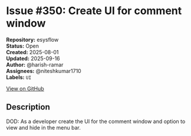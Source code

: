 # Issue #350: Create UI for comment window

**Repository:** esysflow  
**Status:** Open  
**Created:** 2025-08-01  
**Updated:** 2025-09-16  
**Author:** @harish-ramar  
**Assignees:** @niteshkumar1710  
**Labels:** `UI`  

[View on GitHub](https://github.com/Simtestlab/esysflow/issues/350)

## Description

DOD: As a developer create the UI for the comment window and option to view and hide in the menu bar.